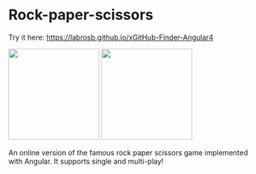 # Rock-paper-scissors

Try it here: https://labrosb.github.io/xGitHub-Finder-Angular4
<p>
  <img src="https://www.labrosb.com/project-thumbs/rock-paper-scissors.PNG" height="180px" />
  <img src="https://www.labrosb.com/project-thumbs/rock-paper-scissors2.PNG" height="180px" />
</p>

An online version of the famous rock paper scissors game implemented with Angular. It supports single and multi-play!
